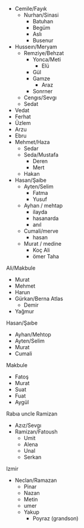 - Cemile/Fayık
  - Nurhan/Sinasi
    - Batuhan
    - Begüm
    - Aslı
    - Busenur
- Husseın/Meryam
  - Remziye/Behzat
    - Yonca/Meti
      - Elü 
    - Gül
    - Gamze 
      - Araz
    - Sonrner
  - Cengıs/Sevgı
  - Sedat
- Vedat
- Ferhat
- Üzlem
- Arzu
- Ebru
- Mehmet/Haza
  - Sedar
  - Seda/Mustafa
    - Deren
    - Mert
  - Hakan
- Hasan/Şaibe
  - Ayten/Selim
    - Fatma
    - Yusuf
  - Ayhan / mehtap
    - ilayda
    - hasanarda
    - anıl
  - Cumali/merve
    - hasan 
  - Murat / medine 
    - Koç Ali
    - ömer Taha

Ali/Makbule
- Murat 
- Mehmet
- Harun
- Gürkan/Berna Atlas 
  - Demir
- Yağmur 

Hasan/Şaıbe
- Ayhan/Mehtop
- Ayten/Selim
- Murat
- Cumali

Makbule
- Fatoş
- Murat
- Suat
- Fuat
- Aygül

Rabıa uncle Ramizan
- Azız/Sevgı
- Ramizan/Fatoush
  - Umit 
  - Alena
  - Unal
  - Serkan

Izmir
- Neclan/Ramazan
  - Pinar
  - Nazan
  - Metin
  - umer
  - Yakup
    - Poyraz (grandson)




